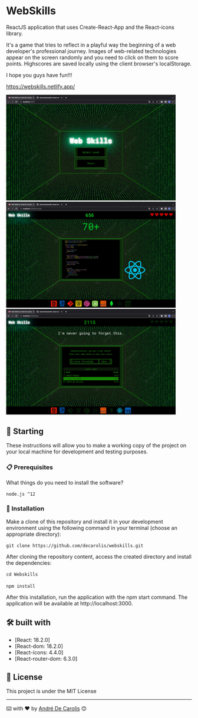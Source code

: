 # WebSkills

ReactJS application that uses Create-React-App and the React-icons library.

It's a game that tries to reflect in a playful way the beginning of a web developer's professional journey. Images of web-related technologies appear on the screen randomly and you need to click on them to score points. Highscores are saved locally using the client browser's localStorage.

I hope you guys have fun!!!

https://webskills.netlify.app/

<img src="./src/assets/img/tela1.jpg" width="460">
<img src="./src/assets/img/tela2.jpg" width="460">
<img src="./src/assets/img/tela3.jpg" width="460">

## 🚀 Starting

These instructions will allow you to make a working copy of the project on your local machine for development and testing purposes.

### 📋 Prerequisites

What things do you need to install the software?

```
node.js ^12
```

### 🔧 Installation

Make a clone of this repository and install it in your development environment using the following command in your terminal (choose an appropriate directory):

```
git clone https://github.com/decarolis/webskills.git

```

After cloning the repository content, access the created directory and install the dependencies:

```
cd Webskills

npm install
```

After this installation, run the application with the npm start command. The application will be available at http://localhost:3000.

## 🛠️ built with

- [React: 18.2.0]
- [React-dom: 18.2.0]
- [React-icons: 4.4.0]
- [React-router-dom: 6.3.0]

## 📄 License

This project is under the MIT License

---

⌨️ with ❤️ by [André De Carolis](https://github.com/decarolis) 😊
